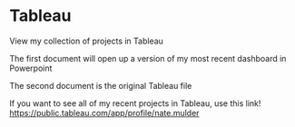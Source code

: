 # Tableau
View my collection of projects in Tableau

The first document will open up a version of my most recent dashboard in Powerpoint

The second document is the original Tableau file

If you want to see all of my recent projects in Tableau, use this link!
<https://public.tableau.com/app/profile/nate.mulder>


